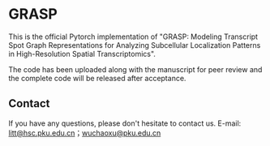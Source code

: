 # GRASP
This is the official Pytorch implementation of "GRASP: Modeling Transcript Spot Graph Representations for Analyzing Subcellular Localization Patterns in High-Resolution Spatial Transcriptomics".

The code has been uploaded along with the manuscript for peer review and the complete code will be released after acceptance.

## Contact
If you have any questions, please don't hesitate to contact us. E-mail: litt@hsc.pku.edu.cn；wuchaoxu@pku.edu.cn
